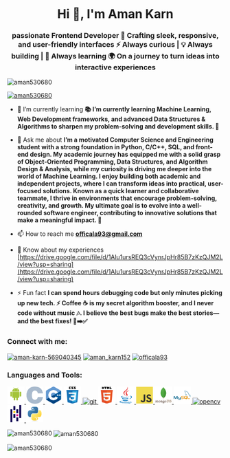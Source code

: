 <h1 align="center">Hi 👋, I'm Aman Karn</h1>
<h3 align="center">passionate Frontend Developer 🎨 Crafting sleek, responsive, and user-friendly interfaces ⚡ Always curious | 💡 Always building | 🚀 Always learning 🌍 On a journey to turn ideas into interactive experiences</h3>

<p align="left"> <img src="https://komarev.com/ghpvc/?username=aman530680&label=Profile%20views&color=0e75b6&style=flat" alt="aman530680" /> </p>

<p align="left"> <a href="https://github.com/ryo-ma/github-profile-trophy"><img src="https://github-profile-trophy.vercel.app/?username=aman530680" alt="aman530680" /></a> </p>

- 🌱 I’m currently learning **📚 I’m currently learning Machine Learning, Web Development frameworks, and advanced Data Structures & Algorithms to sharpen my problem-solving and development skills. 🚀**

- 💬 Ask me about **I’m a motivated Computer Science and Engineering student with a strong foundation in Python, C/C++, SQL, and front-end design. My academic journey has equipped me with a solid grasp of Object-Oriented Programming, Data Structures, and Algorithm Design & Analysis, while my curiosity is driving me deeper into the world of Machine Learning. I enjoy building both academic and independent projects, where I can transform ideas into practical, user-focused solutions. Known as a quick learner and collaborative teammate, I thrive in environments that encourage problem-solving, creativity, and growth. My ultimate goal is to evolve into a well-rounded software engineer, contributing to innovative solutions that make a meaningful impact. 🚀**

- 📫 How to reach me **officala93@gmail.com**

- 📄 Know about my experiences [https://drive.google.com/file/d/1Alu1ursREQ3cVynrJpHr85B7zKzQJM2L/view?usp=sharing](https://drive.google.com/file/d/1Alu1ursREQ3cVynrJpHr85B7zKzQJM2L/view?usp=sharing)

- ⚡ Fun fact **I can spend hours debugging code but only minutes picking up new tech. ⚡ Coffee ☕ is my secret algorithm booster, and I never code without music 🎶. I believe the best bugs make the best stories—and the best fixes! 🐛➡️✅**

<h3 align="left">Connect with me:</h3>
<p align="left">
<a href="https://linkedin.com/in/aman-karn-569040345" target="blank"><img align="center" src="https://raw.githubusercontent.com/rahuldkjain/github-profile-readme-generator/master/src/images/icons/Social/linked-in-alt.svg" alt="aman-karn-569040345" height="30" width="40" /></a>
<a href="https://instagram.com/aman_karn152" target="blank"><img align="center" src="https://raw.githubusercontent.com/rahuldkjain/github-profile-readme-generator/master/src/images/icons/Social/instagram.svg" alt="aman_karn152" height="30" width="40" /></a>
<a href="https://www.leetcode.com/officala93" target="blank"><img align="center" src="https://raw.githubusercontent.com/rahuldkjain/github-profile-readme-generator/master/src/images/icons/Social/leet-code.svg" alt="officala93" height="30" width="40" /></a>
</p>

<h3 align="left">Languages and Tools:</h3>
<p align="left"> <a href="https://developer.android.com" target="_blank" rel="noreferrer"> <img src="https://raw.githubusercontent.com/devicons/devicon/master/icons/android/android-original-wordmark.svg" alt="android" width="40" height="40"/> </a> <a href="https://www.cprogramming.com/" target="_blank" rel="noreferrer"> <img src="https://raw.githubusercontent.com/devicons/devicon/master/icons/c/c-original.svg" alt="c" width="40" height="40"/> </a> <a href="https://www.w3schools.com/cpp/" target="_blank" rel="noreferrer"> <img src="https://raw.githubusercontent.com/devicons/devicon/master/icons/cplusplus/cplusplus-original.svg" alt="cplusplus" width="40" height="40"/> </a> <a href="https://www.w3schools.com/css/" target="_blank" rel="noreferrer"> <img src="https://raw.githubusercontent.com/devicons/devicon/master/icons/css3/css3-original-wordmark.svg" alt="css3" width="40" height="40"/> </a> <a href="https://git-scm.com/" target="_blank" rel="noreferrer"> <img src="https://www.vectorlogo.zone/logos/git-scm/git-scm-icon.svg" alt="git" width="40" height="40"/> </a> <a href="https://www.w3.org/html/" target="_blank" rel="noreferrer"> <img src="https://raw.githubusercontent.com/devicons/devicon/master/icons/html5/html5-original-wordmark.svg" alt="html5" width="40" height="40"/> </a> <a href="https://www.java.com" target="_blank" rel="noreferrer"> <img src="https://raw.githubusercontent.com/devicons/devicon/master/icons/java/java-original.svg" alt="java" width="40" height="40"/> </a> <a href="https://developer.mozilla.org/en-US/docs/Web/JavaScript" target="_blank" rel="noreferrer"> <img src="https://raw.githubusercontent.com/devicons/devicon/master/icons/javascript/javascript-original.svg" alt="javascript" width="40" height="40"/> </a> <a href="https://www.mongodb.com/" target="_blank" rel="noreferrer"> <img src="https://raw.githubusercontent.com/devicons/devicon/master/icons/mongodb/mongodb-original-wordmark.svg" alt="mongodb" width="40" height="40"/> </a> <a href="https://www.mysql.com/" target="_blank" rel="noreferrer"> <img src="https://raw.githubusercontent.com/devicons/devicon/master/icons/mysql/mysql-original-wordmark.svg" alt="mysql" width="40" height="40"/> </a> <a href="https://opencv.org/" target="_blank" rel="noreferrer"> <img src="https://www.vectorlogo.zone/logos/opencv/opencv-icon.svg" alt="opencv" width="40" height="40"/> </a> <a href="https://pandas.pydata.org/" target="_blank" rel="noreferrer"> <img src="https://raw.githubusercontent.com/devicons/devicon/2ae2a900d2f041da66e950e4d48052658d850630/icons/pandas/pandas-original.svg" alt="pandas" width="40" height="40"/> </a> <a href="https://www.python.org" target="_blank" rel="noreferrer"> <img src="https://raw.githubusercontent.com/devicons/devicon/master/icons/python/python-original.svg" alt="python" width="40" height="40"/> </a> </p>

<p><img align="left" src="https://github-readme-stats.vercel.app/api/top-langs?username=aman530680&show_icons=true&locale=en&layout=compact" alt="aman530680" /></p>

<p>&nbsp;<img align="center" src="https://github-readme-stats.vercel.app/api?username=aman530680&show_icons=true&locale=en" alt="aman530680" /></p>

<p><img align="center" src="https://github-readme-streak-stats.herokuapp.com/?user=aman530680&" alt="aman530680" /></p>
